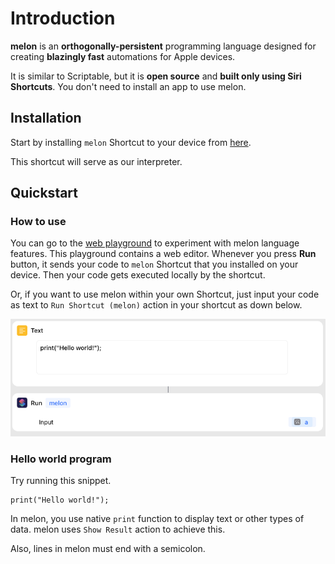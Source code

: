 
# Introduction

**melon** is an **orthogonally-persistent** programming language designed for creating **blazingly fast** automations for Apple devices.

It is similar to Scriptable, but it is **open source** and **built only using Siri Shortcuts**. You don't need to install an app to use melon.

## Installation

Start by installing `melon` Shortcut to your device from [here](https://www.icloud.com/shortcuts/f32873be34104da59020c32791cf57c3). 

This shortcut will serve as our interpreter. 

## Quickstart

### How to use

You can go to the [web playground](https://melon-lang.github.io/playground/) to experiment with melon language features. This playground contains a web editor. Whenever you press **Run** button, it sends your code to `melon` Shortcut that you installed on your device. Then your code gets executed locally by the shortcut.

Or, if you want to use melon within your own Shortcut, just input your code as text to `Run Shortcut (melon)` action in your shortcut as down below.

<div align="center">
    <img src="how-to-use.png" />
</div>

### Hello world program

Try running this snippet.

```
print("Hello world!");
```

In melon, you use native `print` function to display text or other types of data. melon uses `Show Result` action to achieve this.

Also, lines in melon must end with a semicolon.
